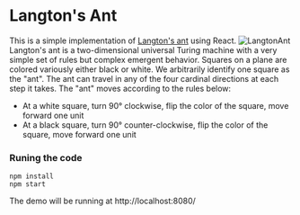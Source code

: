 # Langton's Ant
This is a simple implementation of [Langton's ant](https://en.wikipedia.org/wiki/Langton%27s_ant) using React.
![LangtonAnt](https://imgur.com/a/CO2AXIa)
Langton's ant is a two-dimensional universal Turing machine with a very simple set of rules but complex emergent behavior.
Squares on a plane are colored variously either black or white. We arbitrarily identify one square as the "ant". The ant can travel in any of the four cardinal directions at each step it takes. The "ant" moves according to the rules below:

* At a white square, turn 90° clockwise, flip the color of the square, move forward one unit
* At a black square, turn 90° counter-clockwise, flip the color of the square, move forward one unit

### Runing the code
```
npm install
npm start
```
The demo will be running at http://localhost:8080/
